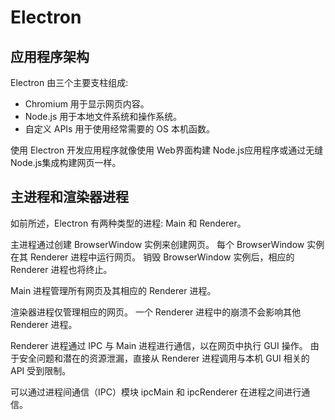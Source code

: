 # Electron

## 应用程序架构

Electron 由三个主要支柱组成:

* Chromium 用于显示网页内容。
* Node.js 用于本地文件系统和操作系统。
* 自定义 APIs 用于使用经常需要的 OS 本机函数。

使用 Electron 开发应用程序就像使用 Web界面构建 Node.js应用程序或通过无缝 Node.js集成构建网页一样。

## 主进程和渲染器进程

如前所述，Electron 有两种类型的进程: Main 和 Renderer。

主进程通过创建 BrowserWindow 实例来创建网页。
每个 BrowserWindow 实例在其 Renderer 进程中运行网页。
销毁 BrowserWindow 实例后，相应的 Renderer 进程也将终止。

Main 进程管理所有网页及其相应的 Renderer 进程。

渲染器进程仅管理相应的网页。
一个 Renderer 进程中的崩溃不会影响其他 Renderer 进程。

Renderer 进程通过 IPC 与 Main 进程进行通信，以在网页中执行 GUI 操作。
由于安全问题和潜在的资源泄漏，直接从 Renderer 进程调用与本机 GUI 相关的 API 受到限制。


可以通过进程间通信（IPC）模块 ipcMain 和 ipcRenderer 在进程之间进行通信。
